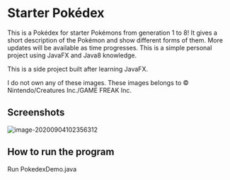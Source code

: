 # Starter Pokédex
This is a Pokédex for starter Pokémons from generation 1 to 8! It gives a short description of the Pokémon and show different forms of them. More updates will be available as time progresses. This is a simple personal project using JavaFX and Java8 knowledge. 

This is a side project built after learning JavaFX.

I do not own any of these images. These images belongs to © Nintendo/Creatures Inc./GAME FREAK Inc.

<h2>
  Screenshots
</h2>

![image-20200904102356312](https://raw.githubusercontent.com/BingQuanChua/starter-pokedex/master/Image/Capture.PNG)

<h2>
  How to run the program
</h2>
Run PokedexDemo.java
